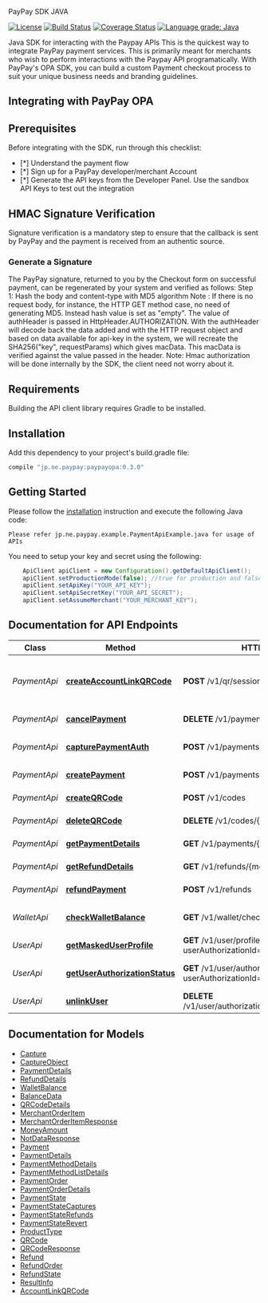 PayPay SDK JAVA

[![License](https://img.shields.io/:license-apache-orange.svg)](https://opensource.org/licenses/Apache-2.0)
[![Build Status](https://travis-ci.org/paypay/paypayopa-sdk-java.svg?branch=master)](https://travis-ci.org/paypay/paypayopa-sdk-java)
[![Coverage Status](https://coveralls.io/repos/github/paypay/paypayopa-sdk-java/badge.svg?branch=master)](https://coveralls.io/github/paypay/paypayopa-sdk-java?branch=master)
[![Language grade: Java](https://img.shields.io/lgtm/grade/java/g/paypay/paypayopa-sdk-java.svg?logo=lgtm&logoWidth=18)](https://lgtm.com/projects/g/paypay/paypayopa-sdk-java/context:java)

Java SDK for interacting with the Paypay APIs
This is the quickest way to integrate PayPay payment services. This is primarily meant for merchants who wish to perform interactions with the Paypay API programatically.
With PayPay's OPA SDK, you can build a custom Payment checkout process to suit your unique business needs and branding guidelines.
## Integrating with PayPay OPA
## Prerequisites
Before integrating with the SDK, run through this checklist:
- [*] Understand the payment flow
- [*] Sign up for a PayPay developer/merchant Account
- [*] Generate the API keys from the Developer Panel. Use the sandbox API Keys to test out the integration
## HMAC Signature Verification
Signature verification is a mandatory step to ensure that the callback is sent by PayPay and the payment is received from an authentic source.
### Generate a Signature
The PayPay signature, returned to you by the Checkout form on successful payment, can be regenerated by your system and verified as follows:
Step 1: Hash the body and content-type with MD5 algorithm
Note : If there is no request body, for instance, the HTTP GET method case, no need of generating MD5. Instead hash value is set as "empty".
The value of authHeader is passed in HttpHeader.AUTHORIZATION. With the authHeader will decode back the data added and with the HTTP request object and based on data available for api-key in the system, 
we will recreate the SHA256("key", requestParams) which gives macData. This macData is verified against the value passed in the header.
Note: Hmac authorization will be done internally by the SDK, the client need not worry about it.

## Requirements

Building the API client library requires Gradle to be installed.

## Installation

Add this dependency to your project's build.gradle file:

```groovy
compile "jp.ne.paypay:paypayopa:0.3.0"
```

## Getting Started

Please follow the [installation](#installation) instruction and execute the following Java code:

```
Please refer jp.ne.paypay.example.PaymentApiExample.java for usage of APIs

```

You need to setup your key and secret using the following:

```java
    ApiClient apiClient = new Configuration().getDefaultApiClient();
    apiClient.setProductionMode(false); //true for production and false for sandbox. Default is sandbox
    apiClient.setApiKey("YOUR_API_KEY");
    apiClient.setApiSecretKey("YOUR_API_SECRET");
    apiClient.setAssumeMerchant("YOUR_MERCHANT_KEY");
```
## Documentation for API Endpoints

Class | Method | HTTP request | Description
------------ | ------------- | ------------- | -------------
*PaymentApi* | [**createAccountLinkQRCode**](docs/PaymentApi.md#createAccountLinkQRCode) | **POST** /v1/qr/sessions | Create an ACCOUNT LINK QR and display it to the user
*PaymentApi* | [**cancelPayment**](docs/PaymentApi.md#cancelPayment) | **DELETE** /v1/payments/{merchantPaymentId} | Cancel a payment
*PaymentApi* | [**capturePaymentAuth**](docs/PaymentApi.md#capturePaymentAuth) | **POST** /v1/payments/capture | Capture a payment authorization
*PaymentApi* | [**createPayment**](docs/PaymentApi.md#createPayment) | **POST** /v1/payments | Create a payment
*PaymentApi* | [**createQRCode**](docs/PaymentApi.md#createQRCode) | **POST** /v1/codes | Create a Code
*PaymentApi* | [**deleteQRCode**](docs/PaymentApi.md#deleteQRCode) | **DELETE** /v1/codes/{codeId} | Delete a Code
*PaymentApi* | [**getPaymentDetails**](docs/PaymentApi.md#getPaymentDetails) | **GET** /v1/payments/{merchantPaymentId} | Get payment details
*PaymentApi* | [**getRefundDetails**](docs/PaymentApi.md#getRefundDetails) | **GET** /v1/refunds/{merchantRefundId} | Get refund details
*PaymentApi* | [**refundPayment**](docs/PaymentApi.md#refundPayment) | **POST** /v1/refunds | Refund a payment
*WalletApi* | [**checkWalletBalance**](docs/WalletApi.md#checkWalletBalance) | **GET** /v1/wallet/check_balance | Check user wallet balance
*UserApi* | [**getMaskedUserProfile**](docs/UserApi.md#getMaskedUserProfile) | **GET** /v1/user/profile/secure?userAuthorizationId&#x3D;{userAuthorizationId} | Get masked user profile
*UserApi* | [**getUserAuthorizationStatus**](docs/UserApi.md#getUserAuthorizationStatus) | **GET** /v1/user/authorizations?userAuthorizationId&#x3D;{userAuthorizationId} | Get user authorization status
*UserApi* | [**unlinkUser**](docs/UserApi.md#unlinkUser) | **DELETE** /v1/user/authorizations/{userAuthorizationId} | Unlink user

## Documentation for Models

 - [Capture](docs/Capture.md)
 - [CaptureObject](docs/CaptureObject.md)
 - [PaymentDetails](docs/PaymentDetails.md)
 - [RefundDetails](docs/RefundDetails.md)
 - [WalletBalance](docs/WalletBalance.md)
 - [BalanceData](docs/BalanceData.md)
 - [QRCodeDetails](docs/QRCodeDetails.md)
 - [MerchantOrderItem](docs/MerchantOrderItem.md)
 - [MerchantOrderItemResponse](docs/MerchantOrderItemResponse.md)
 - [MoneyAmount](docs/MoneyAmount.md)
 - [NotDataResponse](docs/NotDataResponse.md)
 - [Payment](docs/Payment.md)
 - [PaymentDetails](docs/PaymentDetails.md)
 - [PaymentMethodDetails](docs/PaymentMethodDetails.md)
 - [PaymentMethodListDetails](docs/PaymentMethodListDetails.md)
 - [PaymentOrder](docs/PaymentOrder.md)
 - [PaymentOrderDetails](docs/PaymentOrderDetails.md)
 - [PaymentState](docs/PaymentState.md)
 - [PaymentStateCaptures](docs/PaymentStateCaptures.md)
 - [PaymentStateRefunds](docs/PaymentStateRefunds.md)
 - [PaymentStateRevert](docs/PaymentStateRevert.md)
 - [ProductType](docs/ProductType.md)
 - [QRCode](docs/QRCode.md)
 - [QRCodeResponse](docs/QRCodeResponse.md)
 - [Refund](docs/Refund.md)
 - [RefundOrder](docs/RefundOrder.md)
 - [RefundState](docs/RefundState.md)
 - [ResultInfo](docs/ResultInfo.md)
 - [AccountLinkQRCode](docs/AccountLinkQRCode.md)
